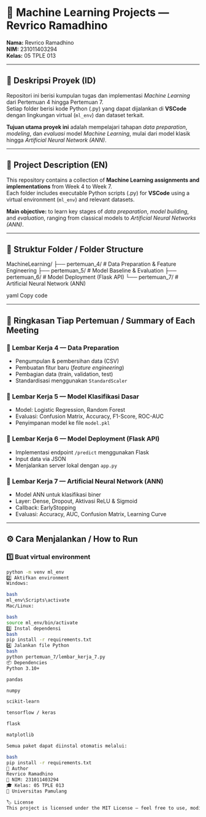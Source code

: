 # 🧠 Machine Learning Projects — Revrico Ramadhino

**Nama:** Revrico Ramadhino  
**NIM:** 231011403294  
**Kelas:** 05 TPLE 013  

---

## 📘 Deskripsi Proyek (ID)
Repositori ini berisi kumpulan tugas dan implementasi *Machine Learning* dari Pertemuan 4 hingga Pertemuan 7.  
Setiap folder berisi kode Python (.py) yang dapat dijalankan di **VSCode** dengan lingkungan virtual (`ml_env`) dan dataset terkait.

**Tujuan utama proyek ini** adalah mempelajari tahapan *data preparation*, *modeling*, dan *evaluasi* model *Machine Learning*, mulai dari model klasik hingga *Artificial Neural Network (ANN)*.

---

## 📘 Project Description (EN)
This repository contains a collection of **Machine Learning assignments and implementations** from Week 4 to Week 7.  
Each folder includes executable Python scripts (.py) for **VSCode** using a virtual environment (`ml_env`) and relevant datasets.

**Main objective:** to learn key stages of *data preparation*, *model building*, and *evaluation*, ranging from classical models to *Artificial Neural Networks (ANN)*.

---

## 📂 Struktur Folder / Folder Structure

MachineLearning/
├── pertemuan_4/ # Data Preparation & Feature Engineering
├── pertemuan_5/ # Model Baseline & Evaluation
├── pertemuan_6/ # Model Deployment (Flask API)
└── pertemuan_7/ # Artificial Neural Network (ANN)

yaml
Copy code

---

## 🧩 Ringkasan Tiap Pertemuan / Summary of Each Meeting

### 📍 **Lembar Kerja 4 — Data Preparation**
- Pengumpulan & pembersihan data (CSV)
- Pembuatan fitur baru (*feature engineering*)
- Pembagian data (train, validation, test)
- Standardisasi menggunakan `StandardScaler`

### 📍 **Lembar Kerja 5 — Model Klasifikasi Dasar**
- Model: Logistic Regression, Random Forest  
- Evaluasi: Confusion Matrix, Accuracy, F1-Score, ROC-AUC  
- Penyimpanan model ke file `model.pkl`

### 📍 **Lembar Kerja 6 — Model Deployment (Flask API)**
- Implementasi endpoint `/predict` menggunakan Flask  
- Input data via JSON  
- Menjalankan server lokal dengan `app.py`

### 📍 **Lembar Kerja 7 — Artificial Neural Network (ANN)**
- Model ANN untuk klasifikasi biner  
- Layer: Dense, Dropout, Aktivasi ReLU & Sigmoid  
- Callback: EarlyStopping  
- Evaluasi: Accuracy, AUC, Confusion Matrix, Learning Curve

---

## ⚙️ Cara Menjalankan / How to Run

### 1️⃣ Buat virtual environment
```bash
python -m venv ml_env
2️⃣ Aktifkan environment
Windows:

bash
ml_env\Scripts\activate
Mac/Linux:

bash
source ml_env/bin/activate
3️⃣ Instal dependensi
bash
pip install -r requirements.txt
4️⃣ Jalankan file Python
bash
python pertemuan_7/lembar_kerja_7.py
📦 Dependencies
Python 3.10+

pandas

numpy

scikit-learn

tensorflow / keras

flask

matplotlib

Semua paket dapat diinstal otomatis melalui:

bash
pip install -r requirements.txt
🧠 Author
Revrico Ramadhino
💼 NIM: 231011403294
🎓 Kelas: 05 TPLE 013
📍 Universitas Pamulang

🏷️ License
This project is licensed under the MIT License — feel free to use, modify, and distribute.
